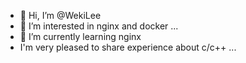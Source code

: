 - 👋 Hi, I’m @WekiLee
- 👀 I’m interested in nginx and docker ...
- 🌱 I’m currently learning nginx
- I'm very pleased to share experience about c/c++ ...

<!---
WekiLee/WekiLee is a ✨ special ✨ repository because its `README.md` (this file) appears on your GitHub profile.
You can click the Preview link to take a look at your changes.
--->
